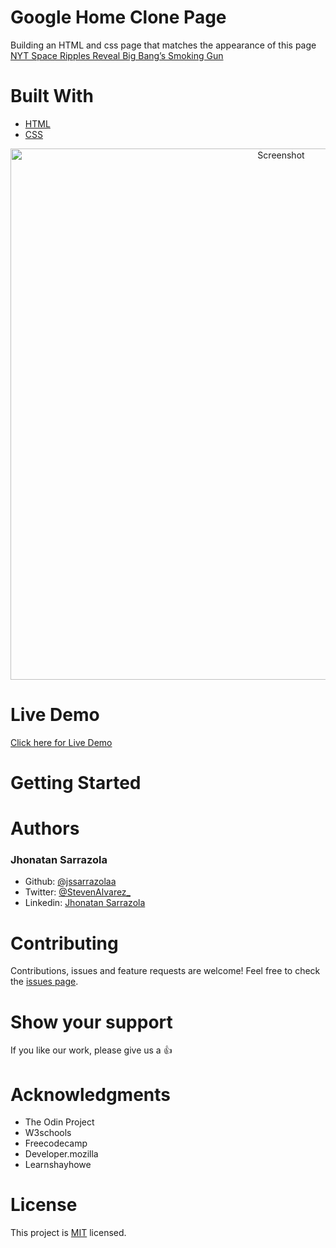 # Google Home Clone Page

Building an HTML and css page that matches the appearance of this page [NYT Space Ripples Reveal Big Bang’s Smoking Gun](https://www.nytimes.com/2014/03/18/science/space/detection-of-waves-in-space-buttresses-landmark-theory-of-big-bang.html?_r=0)

# Built With

- [HTML](https://developer.mozilla.org/en-US/docs/Web/HTML)
- [CSS](https://www.w3schools.com/css/)

<p align="center">
  <img src="./img" width="850" title="Screenshot">
</p>

# Live Demo

[Click here for Live Demo](https://jssarrazolaa.github.io/NYT-Article-Space-Ripples_MPS/)

# Getting Started

# Authors

### Jhonatan Sarrazola

- Github: [@jssarrazolaa](https://github.com/jssarrazolaa)
- Twitter: [@StevenAlvarez_](https://twitter.com/StevenAlvarez_)
- Linkedin: [Jhonatan Sarrazola](https://www.linkedin.com/in/jhonatan-sarrazola-6a46a01a5/)

# Contributing

Contributions, issues and feature requests are welcome!
Feel free to check the [issues page](https://github.com/jssarrazolaa/google-homepage/issues).

# Show your support

If you like our work, please give us a :+1:

# Acknowledgments

- The Odin Project
- W3schools
- Freecodecamp
- Developer.mozilla
- Learnshayhowe

# License

This project is [MIT](https://opensource.org/licenses/MIT) licensed.
